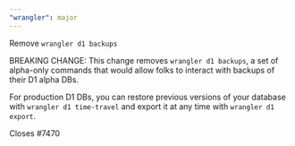 ```yaml
---
"wrangler": major
---
```


Remove `wrangler d1 backups`

BREAKING CHANGE: This change removes `wrangler d1 backups`, a set of alpha-only commands that would allow folks to interact with backups of their D1 alpha DBs.

For production D1 DBs, you can restore previous versions of your database with `wrangler d1 time-travel` and export it at any time with `wrangler d1 export`.

Closes #7470
